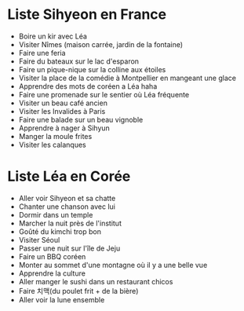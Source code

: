 # Liste Sihyeon en France
- Boire un kir avec Léa
- Visiter Nîmes (maison carrée, jardin de la fontaine) 
- Faire une feria 
- Faire du bateaux sur le lac d'esparon
- Faire un pique-nique sur la colline aux étoiles
- Visiter la place de la comédie à Montpellier en mangeant une glace
- Apprendre des mots de coréen a Léa haha
- Faire une promenade sur le sentier où Léa fréquente
- Visiter un beau café ancien
- Visiter les Invalides à Paris
- Faire une balade sur un beau vignoble  
- Apprendre à nager à Sihyun
- Manger la moule frites
- Visiter les calanques

# Liste Léa en Corée 
- Aller voir Sihyeon et sa chatte
- Chanter une chanson avec lui
- Dormir dans un temple
- Marcher la nuit près de l'institut 
- Goûté du kimchi trop bon
- Visiter Séoul
- Passer une nuit sur l'île de Jeju 
- Faire un BBQ coréen
- Monter au sommet d'une montagne où il y a une belle vue 
- Apprendre la culture
- Aller manger le sushi dans un restaurant chicos
- Faire 치맥(du poulet frit + de la bière)
- Aller voir la lune ensemble
